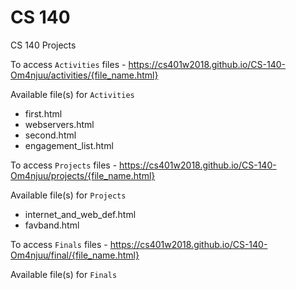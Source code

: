 # CS 140
CS 140 Projects

To access ```Activities``` files - https://cs401w2018.github.io/CS-140-Om4njuu/activities/{file_name.html}

Available file(s) for ```Activities```
<ul>
  <li>first.html</li>
  <li>webservers.html</li>
  <li>second.html</li>
  <li>engagement_list.html</li>
</ul>

To access ```Projects``` files - https://cs401w2018.github.io/CS-140-Om4njuu/projects/{file_name.html}

Available file(s) for ```Projects```
<ul>
  <li>internet_and_web_def.html</li>
  <li>favband.html</li>
</ul>


To access ```Finals``` files - https://cs401w2018.github.io/CS-140-Om4njuu/final/{file_name.html}

Available file(s) for ```Finals```
